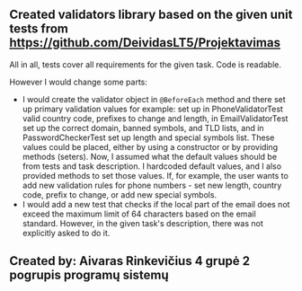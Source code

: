## Created validators library based on the given unit tests from https://github.com/DeividasLT5/Projektavimas

All in all, tests cover all requirements for the given task. Code is readable.

However I would change some parts: 
* I would create the validator object in `@BeforeEach` method and there set up primary validation values for example: set up in PhoneValidatorTest valid country code, prefixes to change and length, in EmailValidatorTest set up the correct domain, banned symbols, and TLD lists, and in PasswordCheckerTest set up length and special symbols list. These values could be placed, either by using a constructor or by providing methods (seters). Now, I assumed what the default values should be from tests and task description. I hardcoded default values, and I also provided methods to set those values. If, for example, the user wants to add new validation rules for phone numbers - set new length, country code, prefix to change, or add new special symbols.
* I would add a new test that checks if the local part of the email does not exceed the maximum limit of 64 characters based on the email standard. However, in the given task's description, there was not explicitly asked to do it.

## Created by: Aivaras Rinkevičius 4 grupė 2 pogrupis programų sistemų
